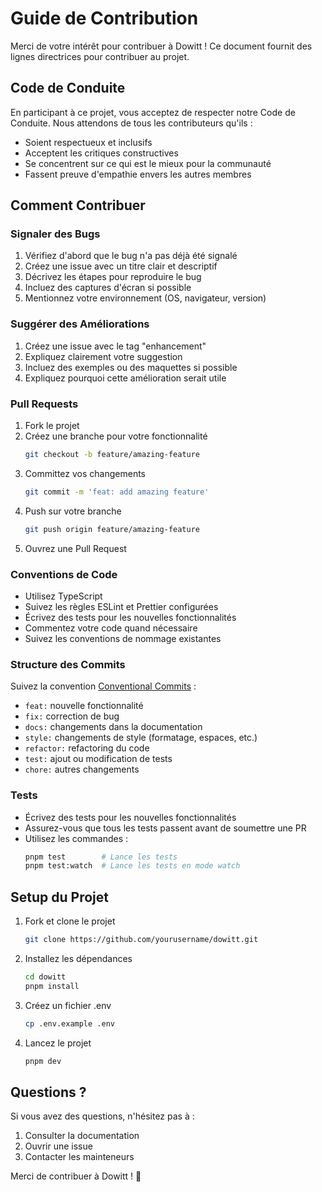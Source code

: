 # Guide de Contribution

Merci de votre intérêt pour contribuer à Dowitt ! Ce document fournit des lignes directrices pour contribuer au projet.

## Code de Conduite

En participant à ce projet, vous acceptez de respecter notre Code de Conduite. Nous attendons de tous les contributeurs qu'ils :
- Soient respectueux et inclusifs
- Acceptent les critiques constructives
- Se concentrent sur ce qui est le mieux pour la communauté
- Fassent preuve d'empathie envers les autres membres

## Comment Contribuer

### Signaler des Bugs

1. Vérifiez d'abord que le bug n'a pas déjà été signalé
2. Créez une issue avec un titre clair et descriptif
3. Décrivez les étapes pour reproduire le bug
4. Incluez des captures d'écran si possible
5. Mentionnez votre environnement (OS, navigateur, version)

### Suggérer des Améliorations

1. Créez une issue avec le tag "enhancement"
2. Expliquez clairement votre suggestion
3. Incluez des exemples ou des maquettes si possible
4. Expliquez pourquoi cette amélioration serait utile

### Pull Requests

1. Fork le projet
2. Créez une branche pour votre fonctionnalité
   ```bash
   git checkout -b feature/amazing-feature
   ```
3. Committez vos changements
   ```bash
   git commit -m 'feat: add amazing feature'
   ```
4. Push sur votre branche
   ```bash
   git push origin feature/amazing-feature
   ```
5. Ouvrez une Pull Request

### Conventions de Code

- Utilisez TypeScript
- Suivez les règles ESLint et Prettier configurées
- Écrivez des tests pour les nouvelles fonctionnalités
- Commentez votre code quand nécessaire
- Suivez les conventions de nommage existantes

### Structure des Commits

Suivez la convention [Conventional Commits](https://www.conventionalcommits.org/) :

- `feat:` nouvelle fonctionnalité
- `fix:` correction de bug
- `docs:` changements dans la documentation
- `style:` changements de style (formatage, espaces, etc.)
- `refactor:` refactoring du code
- `test:` ajout ou modification de tests
- `chore:` autres changements

### Tests

- Écrivez des tests pour les nouvelles fonctionnalités
- Assurez-vous que tous les tests passent avant de soumettre une PR
- Utilisez les commandes :
  ```bash
  pnpm test        # Lance les tests
  pnpm test:watch  # Lance les tests en mode watch
  ```

## Setup du Projet

1. Fork et clone le projet
   ```bash
   git clone https://github.com/yourusername/dowitt.git
   ```

2. Installez les dépendances
   ```bash
   cd dowitt
   pnpm install
   ```

3. Créez un fichier .env
   ```bash
   cp .env.example .env
   ```

4. Lancez le projet
   ```bash
   pnpm dev
   ```

## Questions ?

Si vous avez des questions, n'hésitez pas à :
1. Consulter la documentation
2. Ouvrir une issue
3. Contacter les mainteneurs

Merci de contribuer à Dowitt ! 🎉
